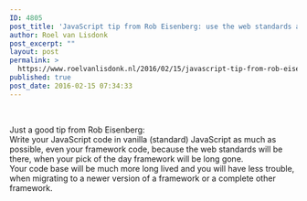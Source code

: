 ```yaml
---
ID: 4805
post_title: 'JavaScript tip from Rob Eisenberg: use the web standards as much as possible.'
author: Roel van Lisdonk
post_excerpt: ""
layout: post
permalink: >
  https://www.roelvanlisdonk.nl/2016/02/15/javascript-tip-from-rob-eisenberg-use-the-web-standards-as-much-as-possible/
published: true
post_date: 2016-02-15 07:34:33
---
```

<p>&#160;</p>  <p>Just a good tip from Rob Eisenberg:   <br />Write your JavaScript code in vanilla (standard) JavaScript as much as possible, even your framework code, because the web standards will be there, when your pick of the day framework will be long gone.    <br />Your code base will be much more long lived and you will have less trouble, when migrating to a newer version of a framework or a complete other framework.</p>